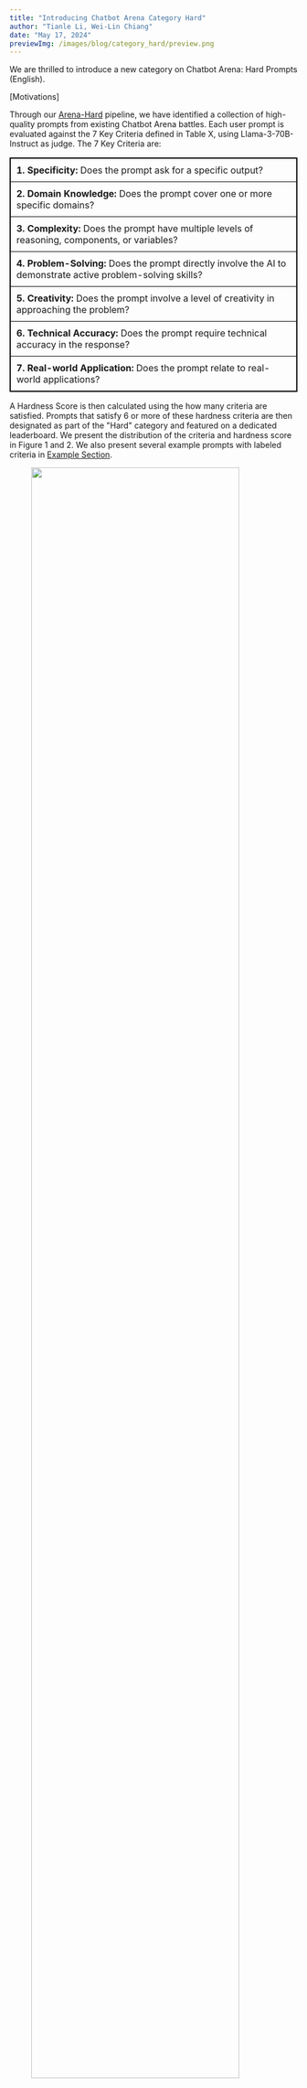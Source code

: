 ```yaml
---
title: "Introducing Chatbot Arena Category Hard"
author: "Tianle Li, Wei-Lin Chiang"
date: "May 17, 2024"
previewImg: /images/blog/category_hard/preview.png
---
```


We are thrilled to introduce a new category on Chatbot Arena: Hard Prompts (English). 

[Motivations]

Through our [Arena-Hard](https://lmsys.org/blog/2024-04-19-arena-hard/) pipeline, we have identified a collection of high-quality prompts from existing Chatbot Arena battles. Each user prompt is evaluated against the 7 Key Criteria defined in Table X, using Llama-3-70B-Instruct as judge. The 7 Key Criteria are:

<table style="width:100%; border-collapse: collapse; border: 1px solid black;">
  <tr style="background-color: black; color: white;">
    <!-- <th style="border: 1px solid black; padding: 10px; text-align: left;">7 Key "Hardness" Criteria</th> -->
  </tr>
  <tr>
    <td style="border: 1px solid black; padding: 10px; text-align: left;"><strong>1. Specificity:</strong> Does the prompt ask for a specific output?</td>
  </tr>
  <tr>
    <td style="border: 1px solid black; padding: 10px; text-align: left;"><strong>2. Domain Knowledge:</strong> Does the prompt cover one or more specific domains?</td>
  </tr>
  <tr>
    <td style="border: 1px solid black; padding: 10px; text-align: left;"><strong>3. Complexity:</strong> Does the prompt have multiple levels of reasoning, components, or variables?</td>
  </tr>
  <tr>
    <td style="border: 1px solid black; padding: 10px; text-align: left;"><strong>4. Problem-Solving:</strong> Does the prompt directly involve the AI to demonstrate active problem-solving skills?</td>
  </tr>
  <tr>
    <td style="border: 1px solid black; padding: 10px; text-align: left;"><strong>5. Creativity:</strong> Does the prompt involve a level of creativity in approaching the problem?</td>
  </tr>
  <tr>
    <td style="border: 1px solid black; padding: 10px; text-align: left;"><strong>6. Technical Accuracy:</strong> Does the prompt require technical accuracy in the response?</td>
  </tr>
  <tr>
    <td style="border: 1px solid black; padding: 10px; text-align: left;"><strong>7. Real-world Application:</strong> Does the prompt relate to real-world applications?</td>
  </tr>
</table>

A Hardness Score is then calculated using the how many criteria are satisfied. Prompts that satisfy 6 or more of these hardness criteria are then designated as part of the "Hard" category and featured on a dedicated leaderboard. We present the distribution of the criteria and hardness score in Figure 1 and 2. We also present several example prompts with labeled criteria in [Example Section](#example).

<img src="/images/blog/category_hard/criteria_breakdown.png" style="display:block; margin-top: auto; margin-left: auto; margin-right: auto; margin-bottom: auto; width: 85%"></img>
<p style="color:gray; text-align: center;">Figure 1. The percentage of each criteria within 1 million Chatbot Arena data.</p>

<img src="/images/blog/category_hard/criteria_breakdown_score.png" style="display:block; margin-top: auto; margin-left: auto; margin-right: auto; margin-bottom: auto; width: 85%"></img>
<p style="color:gray; text-align: center;">Figure 2. The percentage of prompts with different hardness score within 1 million Chatbot Arena data.</p>

Currently we are launching the Hard Prompts category for English, but we are working to expand this offering to other languages as well. For viewing of the full leaderboard, check out (link).

The results from the Hard Prompts (English) category, as shown in Table X, reveal some notable ranking differences. Specifically, we observe that the Llama-3-8B-Instruct model, which had previously performed on par with GPT-4-0314 on the general English leaderboard, has seen a significant drop in ranking within the Hard Prompts (English) category. This suggests that the Llama-3-8B-Instruct may struggle with the increased complexity and difficulty of the prompts in this new specialized category. We also observe improvement in performance among top proprietary models, such as GPT-4-Turbo, Claude-3-Opus, Claude-3-Sonnet, and GPT-4.

<div style="display: flex; justify-content: center; font-family: Consolas, monospace;">
<table style="line-height: 1; font-size: 1.0em;">
  <thead>
    <tr style="border-bottom: thin solid #ccc;">
      <th style="width: 30%;">Model Name</th>
      <th style="width: 25%;">English</th>
      <th style="width: 25%;">Hard Prompts (English)<br>Judge</th>
      <th style="width: 20%;">Diff</th>
    </tr>
  </thead>
  <tbody>
    <tr>
      <td style="text-align: left;">gpt-4-turbo-2024-04-09</td>
      <td>1233</td>
      <td>1252<span style="color: green;">(↑)</span></td>
      <td style="color: green;">+19</td>
    </tr>
    <tr>
      <td style="text-align: left;">gemini-1.5-pro-0409-preview</td>
      <td>1232</td>
      <td>1224<span style="color: red;">(↓)</span></td>
      <td style="color: red;">-8</td>
    </tr>
    <tr>
      <td style="text-align: left;">llama-3-70b-instruct</td>
      <td>1225</td>
      <td>1214<span style="color: red;">(↓)</span></td>
      <td style="color: red;">-11</td>
    </tr>
    <tr>
      <td style="text-align: left;">claude-3-opus-20240229</td>
      <td>1214</td>
      <td>1230<span style="color: green;">(↑)</span></td>
      <td style="color: green;">+16</td>
    </tr>
    <tr>
      <td style="text-align: left;">claude-3-sonnet-20240229</td>
      <td>1175</td>
      <td>1186<span style="color: green;">(↑)</span></td>
      <td style="color: green;">+11</td>
    </tr>
    <tr>
      <td style="text-align: left;">gpt-4-0314</td>
      <td>1165</td>
      <td>1183<span style="color: green;">(↑)</span></td>
      <td style="color: green;">+18</td>
    </tr>
    <tr>
      <td style="text-align: left;">llama-3-8b-instruct</td>
      <td>1164</td>
      <td>1143<span style="color: red;">(↓)</span></td>
      <td style="color: red;">-21</td>
    </tr>
    <tr>
      <td style="text-align: left;">command-r-plus</td>
      <td>1163</td>
      <td>1154<span style="color: red;">(↓)</span></td>
      <td style="color: red;">-9</td>
    </tr>
    <tr>
      <td style="text-align: left;">gpt-4-0613</td>
      <td>1146</td>
      <td>1163<span style="color: green;">(↑)</span></td>
      <td style="color: green;">+17</td>
    </tr>
  </tbody>
</table>
</div>

## Future
We are committed to continually enhancing the Chatbot Arena experience for our users. We look forward to seeing how the latest advancements in language models perform on these challenging prompts, and to sharing these insights with the broader community.

## Example

**Prompt 1:** 

[Specificity, Domain Knowledge, Complexity, Problem-solving, Technical Accuracy, Real World]

Suppose a drawer contains four green socks, five white socks, and three blue socks. We draw one sock from the drawer and it is equally likely that any one of the socks is drawn. Find the probabilities of the following events:

We reach into the drawer without looking to pull out four socks. What is the probability that we get at least two socks of the same color?

Prove that p = 1


**Prompt 2:** 

[Specificity, Domain Knowledge, Complexity, Problem-solving, Technical Accuracy, Real World]

tell me how to make a hydroponic nutrient solution at home to grow lettuce with precise amount of each nutrient


**Prompt 3:** 

[Specificity, Domain Knowledge, Complexity, Problem-solving, Technical Accuracy, Real World]

Solve the integral $\int_{-\infty}^{+\infty} exp(-x^2) dx $ step-by-step with detailed explanation


**Prompt 4:** 

[Specificity, Domain Knowledge, Complexity, Problem-solving, Technical Accuracy, Real World]

write me GLSL code which can gennrate at least 5 colors and 2 waves of particles cross each other	


**Prompt 5:** 

[Specificity, Domain Knowledge, Complexity, Problem-solving, Creativity, Technical Accuracy, Real World]

Write me a python script for the foobar problem, but make it so that if read aloud, each pair of lines rhymes. (i.e. lines 1/2 rhyme, 3/4 rhyme and so on)


**Prompt 6:**

[Real World]

what is cake


**Prompt 7:**

[Specificity, Creativity, Real World]

Writing prompt: write the start of a short story / a man with an iphone is transported back to 1930s USA. 


**Prompt 8:**

[Specificity, Creativity, Real World]

writen ten different sentences that end with word "apple"
